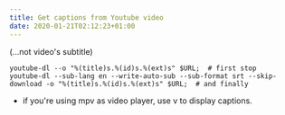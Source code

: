 ```yaml
---
title: Get captions from Youtube video
date: 2020-01-21T02:12:23+01:00
---
```


(...not video's subtitle)

```shell
youtube-dl --o "%(title)s.%(id)s.%(ext)s" $URL;  # first stop
youtube-dl --sub-lang en --write-auto-sub --sub-format srt --skip-download -o "%(title)s.%(id)s.%(ext)s" $URL;  # and finally

```

* if you're using mpv as video player, use v to display captions.
